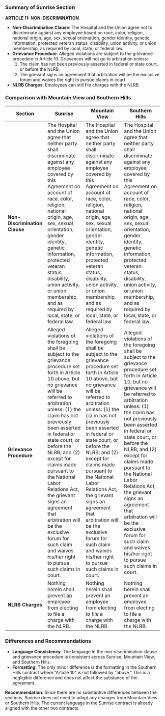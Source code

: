 ### Summary of Sunrise Section

**ARTICLE 11: NON-DISCRIMINATION**

- **Non-Discrimination Clause**: The Hospital and the Union agree not to discriminate against any employee based on race, color, religion, national origin, age, sex, sexual orientation, gender identity, genetic information, protected veteran status, disability, union activity, or union membership, as required by local, state, or federal law.
- **Grievance Procedure**: Alleged violations are subject to the grievance procedure in Article 10. Grievances will not go to arbitration unless:
  1. The claim has not been previously asserted in federal or state court, or before the NLRB.
  2. The grievant signs an agreement that arbitration will be the exclusive forum and waives the right to pursue claims in court.
- **NLRB Charges**: Employees can still file charges with the NLRB.

### Comparison with Mountain View and Southern Hills

| Section | Sunrise | Mountain View | Southern Hills |
|---------|---------|---------------|----------------|
| **Non-Discrimination Clause** | The Hospital and the Union agree that neither party shall discriminate against any employee covered by this Agreement on account of race, color, religion, national origin, age, sex, sexual orientation, gender identity, genetic information, protected veteran status, disability, union activity, or union membership, and as required by local, state, or federal law. | The Hospital and the Union agree that neither party shall discriminate against any employee covered by this Agreement on account of race, color, religion, national origin, age, sex, sexual orientation, gender identity, genetic information, protected veteran status, disability, union activity, or union membership, and as required by local, state, or federal law. | The Hospital and the Union agree that neither party shall discriminate against any employee covered by this Agreement on account of race, color, religion, national origin, age, sex, sexual orientation, gender identity, genetic information, protected veteran status, disability, union activity, or union membership, and as required by local, state, or federal law. |
| **Grievance Procedure** | Alleged violations of the foregoing shall be subject to the grievance procedure set forth in Article 10 above, but no grievance will be referred to arbitration unless: (1) the claim has not previously been asserted in federal or state court, or before the NLRB; and (2) except for claims made pursuant to the National Labor Relations Act, the grievant signs an agreement that arbitration will be the exclusive forum for such claim and waives his/her right to pursue such claims in court. | Alleged violations of the foregoing shall be subject to the grievance procedure set forth in Article 10 above, but no grievance will be referred to arbitration unless: (1) the claim has not previously been asserted in federal or state court, or before the NLRB; and (2) except for claims made pursuant to the National Labor Relations Act, the grievant signs an agreement that arbitration will be the exclusive forum for such claim and waives his/her right to pursue such claims in court. | Alleged violations of the foregoing shall be subject to the grievance procedure set forth in Article 10, but no grievance will be referred to arbitration unless: (1) the claim has not previously been asserted in federal or state court, or before the NLRB; and (2) except for claims made pursuant to the National Labor Relations Act, the grievant signs an agreement that arbitration will be the exclusive forum for such claim and waives his/her right to pursue such claims in court. |
| **NLRB Charges** | Nothing herein shall prevent an employee from electing to file a charge with the NLRB. | Nothing herein shall prevent an employee from electing to file a charge with the NLRB. | Nothing herein shall prevent an employee from electing to file a charge with the NLRB. |

### Differences and Recommendations

- **Language Consistency**: The language in the non-discrimination clause and grievance procedure is consistent across Sunrise, Mountain View, and Southern Hills.
- **Formatting**: The only minor difference is the formatting in the Southern Hills contract where "Article 10" is not followed by "above." This is a negligible difference and does not affect the substance of the agreement.

**Recommendation**: Since there are no substantive differences between the sections, Sunrise does not need to adopt any changes from Mountain View or Southern Hills. The current language in the Sunrise contract is already aligned with the other two contracts.